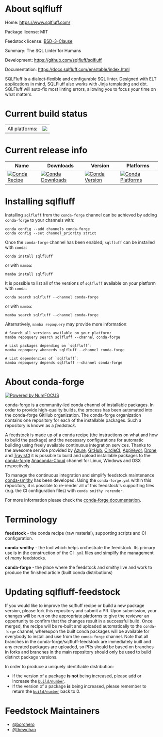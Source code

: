 About sqlfluff
==============

Home: https://www.sqlfluff.com/

Package license: MIT

Feedstock license: [BSD-3-Clause](https://github.com/conda-forge/sqlfluff-feedstock/blob/main/LICENSE.txt)

Summary: The SQL Linter for Humans

Development: https://github.com/sqlfluff/sqlfluff

Documentation: https://docs.sqlfluff.com/en/stable/index.html

SQLFluff is a dialect-flexible and configurable SQL linter. Designed
 with ELT applications in mind, SQLFluff also works with Jinja
 templating and dbt. SQLFluff will auto-fix most linting errors,
 allowing you to focus your time on what matters.


Current build status
====================


<table><tr><td>All platforms:</td>
    <td>
      <a href="https://dev.azure.com/conda-forge/feedstock-builds/_build/latest?definitionId=14092&branchName=main">
        <img src="https://dev.azure.com/conda-forge/feedstock-builds/_apis/build/status/sqlfluff-feedstock?branchName=main">
      </a>
    </td>
  </tr>
</table>

Current release info
====================

| Name | Downloads | Version | Platforms |
| --- | --- | --- | --- |
| [![Conda Recipe](https://img.shields.io/badge/recipe-sqlfluff-green.svg)](https://anaconda.org/conda-forge/sqlfluff) | [![Conda Downloads](https://img.shields.io/conda/dn/conda-forge/sqlfluff.svg)](https://anaconda.org/conda-forge/sqlfluff) | [![Conda Version](https://img.shields.io/conda/vn/conda-forge/sqlfluff.svg)](https://anaconda.org/conda-forge/sqlfluff) | [![Conda Platforms](https://img.shields.io/conda/pn/conda-forge/sqlfluff.svg)](https://anaconda.org/conda-forge/sqlfluff) |

Installing sqlfluff
===================

Installing `sqlfluff` from the `conda-forge` channel can be achieved by adding `conda-forge` to your channels with:

```
conda config --add channels conda-forge
conda config --set channel_priority strict
```

Once the `conda-forge` channel has been enabled, `sqlfluff` can be installed with `conda`:

```
conda install sqlfluff
```

or with `mamba`:

```
mamba install sqlfluff
```

It is possible to list all of the versions of `sqlfluff` available on your platform with `conda`:

```
conda search sqlfluff --channel conda-forge
```

or with `mamba`:

```
mamba search sqlfluff --channel conda-forge
```

Alternatively, `mamba repoquery` may provide more information:

```
# Search all versions available on your platform:
mamba repoquery search sqlfluff --channel conda-forge

# List packages depending on `sqlfluff`:
mamba repoquery whoneeds sqlfluff --channel conda-forge

# List dependencies of `sqlfluff`:
mamba repoquery depends sqlfluff --channel conda-forge
```


About conda-forge
=================

[![Powered by
NumFOCUS](https://img.shields.io/badge/powered%20by-NumFOCUS-orange.svg?style=flat&colorA=E1523D&colorB=007D8A)](https://numfocus.org)

conda-forge is a community-led conda channel of installable packages.
In order to provide high-quality builds, the process has been automated into the
conda-forge GitHub organization. The conda-forge organization contains one repository
for each of the installable packages. Such a repository is known as a *feedstock*.

A feedstock is made up of a conda recipe (the instructions on what and how to build
the package) and the necessary configurations for automatic building using freely
available continuous integration services. Thanks to the awesome service provided by
[Azure](https://azure.microsoft.com/en-us/services/devops/), [GitHub](https://github.com/),
[CircleCI](https://circleci.com/), [AppVeyor](https://www.appveyor.com/),
[Drone](https://cloud.drone.io/welcome), and [TravisCI](https://travis-ci.com/)
it is possible to build and upload installable packages to the
[conda-forge](https://anaconda.org/conda-forge) [Anaconda-Cloud](https://anaconda.org/)
channel for Linux, Windows and OSX respectively.

To manage the continuous integration and simplify feedstock maintenance
[conda-smithy](https://github.com/conda-forge/conda-smithy) has been developed.
Using the ``conda-forge.yml`` within this repository, it is possible to re-render all of
this feedstock's supporting files (e.g. the CI configuration files) with ``conda smithy rerender``.

For more information please check the [conda-forge documentation](https://conda-forge.org/docs/).

Terminology
===========

**feedstock** - the conda recipe (raw material), supporting scripts and CI configuration.

**conda-smithy** - the tool which helps orchestrate the feedstock.
                   Its primary use is in the construction of the CI ``.yml`` files
                   and simplify the management of *many* feedstocks.

**conda-forge** - the place where the feedstock and smithy live and work to
                  produce the finished article (built conda distributions)


Updating sqlfluff-feedstock
===========================

If you would like to improve the sqlfluff recipe or build a new
package version, please fork this repository and submit a PR. Upon submission,
your changes will be run on the appropriate platforms to give the reviewer an
opportunity to confirm that the changes result in a successful build. Once
merged, the recipe will be re-built and uploaded automatically to the
`conda-forge` channel, whereupon the built conda packages will be available for
everybody to install and use from the `conda-forge` channel.
Note that all branches in the conda-forge/sqlfluff-feedstock are
immediately built and any created packages are uploaded, so PRs should be based
on branches in forks and branches in the main repository should only be used to
build distinct package versions.

In order to produce a uniquely identifiable distribution:
 * If the version of a package **is not** being increased, please add or increase
   the [``build/number``](https://docs.conda.io/projects/conda-build/en/latest/resources/define-metadata.html#build-number-and-string).
 * If the version of a package **is** being increased, please remember to return
   the [``build/number``](https://docs.conda.io/projects/conda-build/en/latest/resources/define-metadata.html#build-number-and-string)
   back to 0.

Feedstock Maintainers
=====================

* [@borchero](https://github.com/borchero/)
* [@thewchan](https://github.com/thewchan/)

